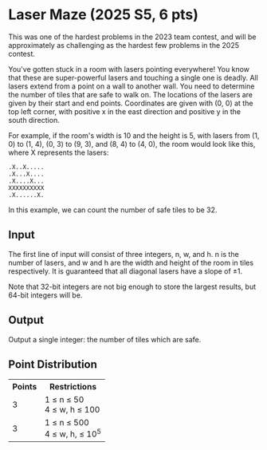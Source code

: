 # Laser Maze (2025 S5, 6 pts)

This was one of the hardest problems in the 2023 team contest, and will be approximately as challenging as the hardest few problems in the 2025 contest.

You've gotten stuck in a room with lasers pointing everywhere! You know that these are super-powerful lasers and touching a single one is deadly. All lasers extend from a point on a wall to another wall. You need to determine the number of tiles that are safe to walk on. The locations of the lasers are given by their start and end points. Coordinates are given with (0, 0) at the top left corner, with positive x in the east direction and positive y in the south direction.

For example, if the room's width is 10 and the height is 5, with lasers from (1, 0) to (1, 4), (0, 3) to (9, 3), and (8, 4) to (4, 0), the room would look like this, where X represents the lasers:

```
.X..X.....
.X...X....
.X....X...
XXXXXXXXXX
.X......X.
```

In this example, we can count the number of safe tiles to be 32.

## Input
The first line of input will consist of three integers, n, w, and h. n is the number of lasers, and w and h are the width and height of the room in tiles respectively. It is guaranteed that all diagonal lasers have a slope of ±1.

Note that 32-bit integers are not big enough to store the largest results, but 64-bit integers will be.

## Output
Output a single integer: the number of tiles which are safe.

## Point Distribution
<table>
    <tr>
        <th>Points</th>
        <th>Restrictions</th>
    </tr>
    <tr>
        <td>3</td>
        <td>1 ≤ n ≤ 50<br>4 ≤ w, h ≤ 100</td>
    </tr>
    <tr>
        <td>3</td>
        <td>1 ≤ n ≤ 500<br>4 ≤ w, h, ≤ 10<sup>5</sup></td>
    </tr>
</table>
